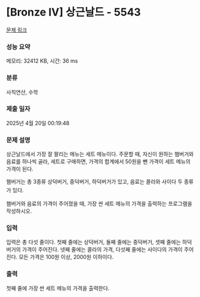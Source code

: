 # [Bronze IV] 상근날드 - 5543 

[문제 링크](https://www.acmicpc.net/problem/5543) 

### 성능 요약

메모리: 32412 KB, 시간: 36 ms

### 분류

사칙연산, 수학

### 제출 일자

2025년 4월 20일 00:19:48

### 문제 설명

<p>상근날드에서 가장 잘 팔리는 메뉴는 세트 메뉴이다. 주문할 때, 자신이 원하는 햄버거와 음료를 하나씩 골라, 세트로 구매하면, 가격의 합계에서 50원을 뺀 가격이 세트 메뉴의 가격이 된다.</p>

<p>햄버거는 총 3종류 상덕<span style="line-height:1.6em">버거, 중덕버거, 하덕버거가 있고, 음료는 콜라와 사이다 두 종류가 있다.</span></p>

<p>햄버거와 음료의 가격이 주어졌을 때, 가장 싼 세트 메뉴의 가격을 출력하는 프로그램을 작성하시오.</p>

### 입력 

 <p>입력은 총 다섯 줄이다. 첫째 줄에는 상덕버거, 둘째 줄에는 중덕버거, 셋째 줄에는 하덕버거의 가격이 주어진다. 넷째 줄에는 콜라의 가격, 다섯째 줄에는 사이다의 가격이 주어진다. 모든 가격은 100원 이상, 2000원 이하이다.</p>

### 출력 

 <p>첫째 줄에 가장 싼 세트 메뉴의 가격을 출력한다.</p>

